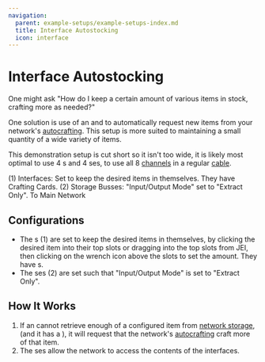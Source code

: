 ```yaml
---
navigation:
  parent: example-setups/example-setups-index.md
  title: Interface Autostocking
  icon: interface
---
```


# Interface Autostocking

One might ask "How do I keep a certain amount of various items in stock, crafting more as needed?"

One solution is use of an <ItemLink id="interface" /> and <ItemLink id="crafting_card" /> to automatically request new items
from your network's [autocrafting](../ae2-mechanics/autocrafting.md). This setup is more suited to maintaining a small quantity of a wide
variety of items.

This demonstration setup is cut short so it isn't too wide, it is likely most optimal to use 4 <ItemLink id="interface" />s and 4 <ItemLink id="storage_bus" />ses,
to use all 8 [channels](../ae2-mechanics/channels.md) in a regular [cable](../items-blocks-machines/cables.md).

<GameScene zoom="6" interactive={true}>
  <ImportStructure src="../assets/assemblies/interface_autostocking.snbt" />

<BoxAnnotation color="#dddddd" min="0 0 0" max="2 1 1">
        (1) Interfaces: Set to keep the desired items in themselves. They have Crafting Cards.
        <ItemImage id="crafting_card" scale="2" />
  </BoxAnnotation>

<BoxAnnotation color="#dddddd" min="0 1 0" max="2 1.3 1">
        (2) Storage Busses: "Input/Output Mode" set to "Extract Only".
  </BoxAnnotation>

<DiamondAnnotation pos="4 0.5 0.5" color="#00ff00">
        To Main Network
    </DiamondAnnotation>

  <IsometricCamera yaw="195" pitch="30" />
</GameScene>

## Configurations

* The <ItemLink id="interface" />s (1) are set to keep the desired items in themselves, by clicking the desired item into their
   top slots or dragging into the top slots from JEI, then clicking on the wrench icon above the slots to set the amount. They have <ItemLink id="crafting_card" />s.
* The <ItemLink id="storage_bus" />ses (2) are set such that "Input/Output Mode" is set to "Extract Only".

## How It Works

1. If an <ItemLink id="interface" /> cannot retrieve enough of a configured item from [network storage](../ae2-mechanics/import-export-storage.md),
   (and it has a <ItemLink id="crafting_card" />), it will request that the network's [autocrafting](../ae2-mechanics/autocrafting.md) craft more of that item.
2. The <ItemLink id="storage_bus" />ses allow the network to access the contents of the interfaces.